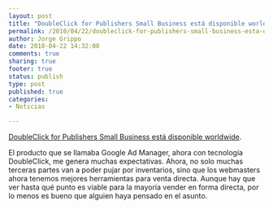 ```yaml
--- 
layout: post
title: "DoubleClick for Publishers Small Business está disponible worldwide"
permalink: /2010/04/22/doubleclick-for-publishers-small-business-esta-disponible-worldwide/
author: Jorge Grippo
date: 2010-04-22 14:32:00
comments: true
sharing: true
footer: true
status: publish
type: post
published: true
categories: 
- Noticias

---
```

<!-- 138 -->
<a href="http://adsense.blogspot.com/2010/04/doubleclick-for-publishers-small.html?utm_source=feedburner&amp;utm_medium=twitter&amp;utm_campaign=Feed%3A+blogspot%2FtuAm+%28Inside+AdSense%29&amp;utm_content=Twitter">DoubleClick for Publishers Small Business está disponible worldwide</a>.

El producto que se llamaba Google Ad Manager, ahora con tecnología DoubleClick, me genera muchas expectativas. Ahora, no solo muchas terceras partes van a poder pujar por inventarios, sino que los webmasters ahora tenemos mejores herramientas para venta directa. Aunque hay que ver hasta qué punto es viable para la mayoría vender en forma directa, por lo menos es bueno que alguien haya pensado en el asunto.

